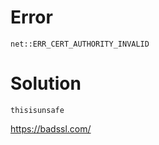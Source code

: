 # Error
```
net::ERR_CERT_AUTHORITY_INVALID
```
# Solution
```
thisisunsafe
```

https://badssl.com/
